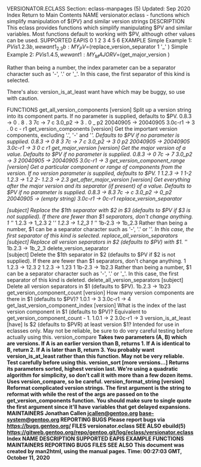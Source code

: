 VERSIONATOR.ECLASS
Section: eclass-manpages (5)
Updated: Sep 2020
Index Return to Main Contents
NAME
versionator.eclass - functions which simplify manipulation of ${PV} and similar version strings
DESCRIPTION
This eclass provides functions which simplify manipulating $PV and similar variables. Most functions default to working with $PV, although other values can be used.
SUPPORTED EAPIS
0 1 2 3 4 5 6
EXAMPLE
Simple Example 1: $PV is 1.2.3b, we want 1_2.3b:
    MY_PV=$(replace_version_separator 1 '_' )
Simple Example 2: $PV is 1.4.5, we want 1:
    MY_MAJORV=$(get_major_version )

Rather than being a number, the index parameter can be a separator character such as '-', '.' or '_'. In this case, the first separator of this kind is selected.

There's also:
    version_is_at_least             want      have
 which may be buggy, so use with caution.

FUNCTIONS
get_all_version_components [version]
Split up a version string into its component parts. If no parameter is supplied, defaults to $PV.
    0.8.3       ->  0 . 8 . 3
    7c          ->  7 c
    3.0_p2      ->  3 . 0 _ p2
    20040905    ->  20040905
    3.0c-r1     ->  3 . 0 c - r1
get_version_components [version]
Get the important version components, excluding '.', '-' and '_'. Defaults to $PV if no parameter is supplied.
    0.8.3       ->  0 8 3
    7c          ->  7 c
    3.0_p2      ->  3 0 p2
    20040905    ->  20040905
    3.0c-r1     ->  3 0 c r1
get_major_version [version]
Get the major version of a value. Defaults to $PV if no parameter is supplied.
    0.8.3       ->  0
    7c          ->  7
    3.0_p2      ->  3
    20040905    ->  20040905
    3.0c-r1     ->  3
get_version_component_range <range> [version]
Get a particular component or range of components from the version. If no version parameter is supplied, defaults to $PV.
   1      1.2.3       -> 1
   1-2    1.2.3       -> 1.2
   2-     1.2.3       -> 2.3
get_after_major_version [version]
Get everything after the major version and its separator (if present) of a value. Defaults to $PV if no parameter is supplied.
    0.8.3       ->  8.3
    7c          ->  c
    3.0_p2      ->  0_p2
    20040905    ->  (empty string)
    3.0c-r1     ->  0c-r1
replace_version_separator <search> <replacement> [subject]
Replace the $1th separator with $2 in $3 (defaults to $PV if $3 is not supplied). If there are fewer than $1 separators, don't change anything.
    1 '_' 1.2.3       -> 1_2.3
    2 '_' 1.2.3       -> 1.2_3
    1 '_' 1b-2.3      -> 1b_2.3 Rather than being a number, $1 can be a separator character such as '-', '.' or '_'. In this case, the first separator of this kind is selected.
replace_all_version_separators <replacement> [subject]
Replace all version separators in $2 (defaults to $PV) with $1.
    '_' 1b.2.3        -> 1b_2_3
delete_version_separator <search> [subject]
Delete the $1th separator in $2 (defaults to $PV if $2 is not supplied). If there are fewer than $1 separators, don't change anything.
    1 1.2.3       -> 12.3
    2 1.2.3       -> 1.23
    1 1b-2.3      -> 1b2.3 Rather than being a number, $1 can be a separator character such as '-', '.' or '_'. In this case, the first separator of this kind is deleted.
delete_all_version_separators [subject]
Delete all version separators in $1 (defaults to $PV).
    1b.2.3        -> 1b23
get_version_component_count [version]
How many version components are there in $1 (defaults to $PV)?
    1.0.1       ->  3
    3.0c-r1     ->  4
get_last_version_component_index [version]
What is the index of the last version component in $1 (defaults to $PV)? Equivalent to get_version_component_count - 1.
    1.0.1       ->  2
    3.0c-r1     ->  3
version_is_at_least <want> [have]
Is $2 (defaults to $PVR) at least version $1? Intended for use in eclasses only. May not be reliable, be sure to do very careful testing before actually using this.
version_compare <A> <B>
Takes two parameters (A, B) which are versions. If A is an earlier version than B, returns 1. If A is identical to B, return 2. If A is later than B, return 3. You probably want version_is_at_least rather than this function. May not be very reliable. Test carefully before using this.
version_sort <version> [more versions...]
Returns its parameters sorted, highest version last. We're using a quadratic algorithm for simplicity, so don't call it with more than a few dozen items. Uses version_compare, so be careful.
version_format_string <format> [version]
Reformat complicated version strings. The first argument is the string to reformat with while the rest of the args are passed on to the get_version_components function. You should make sure to single quote the first argument since it'll have variables that get delayed expansions.
MAINTAINERS
Jonathan Callen <jcallen@gentoo.org>
base-system@gentoo.org
REPORTING BUGS
Please report bugs via https://bugs.gentoo.org/
FILES
versionator.eclass
SEE ALSO
ebuild(5)
https://gitweb.gentoo.org/repo/gentoo.git/log/eclass/versionator.eclass
Index
NAME
DESCRIPTION
SUPPORTED EAPIS
EXAMPLE
FUNCTIONS
MAINTAINERS
REPORTING BUGS
FILES
SEE ALSO
This document was created by man2html, using the manual pages.
Time: 00:27:03 GMT, October 11, 2020